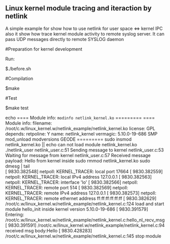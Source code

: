 ## Linux kernel module tracing and iteraction by netlink

A simple example for show how to use netlink for user space <=> kernel IPC
also it show how trace kernel module activity to remote syslog server.
It can pass UDP messages directly to remote SYSLOG daemon

#Preparation for kernel development

Run: 

$./before.sh

#Compilation

$make

#Test

$make test

echo ==== Module info: `modinfo netlink_kernel.ko` =========
==== Module info: filename: /root/c.w/linux_kernel.w/netlink_example/netlink_kernel.ko license: GPL depends: retpoline: Y name: netlink_kernel vermagic: 5.10.0-19-686 SMP mod_unload modversions GEODE =========
sudo insmod 	netlink_kernel.ko || echo can not load module netlink_kernel.ko 
./netlink_user
netlink_user.c:51 Sending message to kernel
netlink_user.c:53 Waiting for message from kernel
netlink_user.c:57 Received message payload: Hello from kernel inside
sudo rmmod  netlink_kernel.ko
sudo dmesg | tail	
[ 9830.382548] netpoll: KERNEL_TRACER: local port 17664
[ 9830.382559] netpoll: KERNEL_TRACER: local IPv4 address 127.0.0.1
[ 9830.382563] netpoll: KERNEL_TRACER: interface 'lo'
[ 9830.382566] netpoll: KERNEL_TRACER: remote port 514
[ 9830.382569] netpoll: KERNEL_TRACER: remote IPv4 address 127.0.0.1
[ 9830.382573] netpoll: KERNEL_TRACER: remote ethernet address ff:ff:ff:ff:ff:ff
[ 9830.382629] /root/c.w/linux_kernel.w/netlink_example/netlink_kernel.c:124 load and start module hello_init inside kernel version 5.10.0-19-686
[ 9830.391579] Entering: /root/c.w/linux_kernel.w/netlink_example/netlink_kernel.c:hello_nl_recv_msg
[ 9830.391591] /root/c.w/linux_kernel.w/netlink_example/netlink_kernel.c:94 received msg body:Hello
[ 9830.428283] /root/c.w/linux_kernel.w/netlink_example/netlink_kernel.c:145 stop module
 